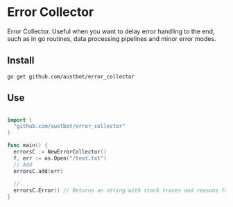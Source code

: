# Error Collector
Error Collector. Useful when you want to delay error handling to the end, such as in go routines, data processing pipelines and minor error modes.

## Install
`go get github.com/austbot/error_collector`
## Use
```go

import (
  "github.com/austbot/error_collector"
)

func main() {
  errorsC := NewErrorCollector()
  f, err := os.Open("/test.txt")
  // Add
  errorsC.add(err)
  
  //...
  errorsC.Error() // Returns an string with stack traces and reasons for all embedded errors.
}
```
